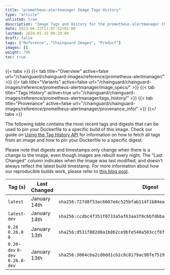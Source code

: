 ```yaml
---
title: "prometheus-alertmanager Image Tags History"
type: "article"
unlisted: true
description: "Image Tags and History for the prometheus-alertmanager Chainguard Image"
date: 2023-06-22T11:07:52+02:00
lastmod: 2024-01-15 00:20:04
draft: false
tags: ["Reference", "Chainguard Images", "Product"]
images: []
weight: 700
toc: true
---
```


{{< tabs >}}
{{< tab title="Overview" active=false url="/chainguard/chainguard-images/reference/prometheus-alertmanager/" >}}
{{< tab title="Variants" active=false url="/chainguard/chainguard-images/reference/prometheus-alertmanager/image_specs/" >}}
{{< tab title="Tags History" active=true url="/chainguard/chainguard-images/reference/prometheus-alertmanager/tags_history/" >}}
{{< tab title="Provenance" active=false url="/chainguard/chainguard-images/reference/prometheus-alertmanager/provenance_info/" >}}
{{</ tabs >}}

The following table contains the most recent tags and digests that can be used to pin your Dockerfile to a specific build of this image. Check our guide on [Using the Tag History API](/chainguard/chainguard-images/using-the-tag-history-api/) for information on how to fetch all tags from an image and how to pin your Dockerfile to a specific digest.

Please note that digests and timestamps only change when there is a change to the image, even though images are rebuilt every night. The "Last Changed" column indicates when the image was last modified, and doesn't always reflect the latest build timestamp. For more information about how our reproducible builds work, please refer to [this blog post](https://www.chainguard.dev/unchained/reproducing-chainguards-reproducible-image-builds).

| Tag (s)                          | Last Changed | Digest                                                                    |
|----------------------------------|--------------|---------------------------------------------------------------------------|
|  `latest`                        | January 14th | `sha256:727d8f53ac6607e6c525bfab114f1b84ea874eb4846df557b28738ecc614e3b3` |
|  `latest-dev`                    | January 14th | `sha256:ccdbc4f351f0733a5af63aa3f0c6bfdbba95aa0c791c53283367cb17ec44ba9f` |
|  `0.26` `0.26.0` `0`             | January 13th | `sha256:d531f882d0a1b0b2ce9bfe540a503ccf6fc985aa720e89cb0b145dbff41b9308` |
|  `0.26-dev` `0-dev` `0.26.0-dev` | January 13th | `sha256:3064cba2cd0dd1cb1c8c8179ac98fe751940fcfd9d67b37445df4a9a6c92610f` |

